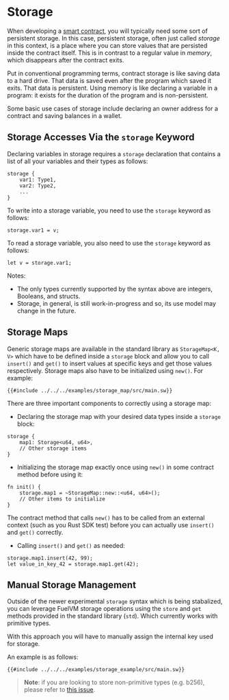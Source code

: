 # Storage

When developing a [smart contract](../sway-program-types/smart_contracts.md), you will typically need some sort of persistent storage. In this case, persistent storage, often just called _storage_ in this context, is a place where you can store values that are persisted inside the contract itself. This is in contrast to a regular value in _memory_, which disappears after the contract exits.

Put in conventional programming terms, contract storage is like saving data to a hard drive. That data is saved even after the program which saved it exits. That data is persistent. Using memory is like declaring a variable in a program: it exists for the duration of the program and is non-persistent.

Some basic use cases of storage include declaring an owner address for a contract and saving balances in a wallet.

## Storage Accesses Via the `storage` Keyword

Declaring variables in storage requires a `storage` declaration that contains a list of all your variables and their types as follows:

```sway
storage {
    var1: Type1,
    var2: Type2,
    ...
}
```

To write into a storage variable, you need to use the `storage` keyword as follows:

```sway
storage.var1 = v;
```

To read a storage variable, you also need to use the `storage` keyword as follows:

```sway
let v = storage.var1;
```

Notes:

* The only types currently supported by the syntax above are integers, Booleans, and structs.
* Storage, in general, is still work-in-progress and so, its use model may change in the future.

## Storage Maps

Generic storage maps are available in the standard library as `StorageMap<K, V>` which have to be defined inside a `storage` block and allow you to call `insert()` and `get()` to insert values at specific keys and get those values respectively. Storage maps also have to be initialized using `new()`. For example:

```sway
{{#include ../../../examples/storage_map/src/main.sw}}
```

There are three important components to correctly using a storage map:

* Declaring the storage map with your desired data types inside a `storage` block:

```sway
storage {
    map1: Storage<u64, u64>,
    // Other storage items
}
```

* Initializing the storage map exactly once using `new()` in some contract method before using it:

```sway
fn init() {
    storage.map1 = ~StorageMap::new::<u64, u64>();
    // Other items to initialize
}
```

The contract method that calls `new()` has to be called from an external context (such as you Rust SDK test) before you can actually use `insert()` and `get()` correctly.

* Calling `insert()` and `get()` as needed:

```sway
storage.map1.insert(42, 99);
let value_in_key_42 = storage.map1.get(42);
```

## Manual Storage Management

Outside of the newer experimental `storage` syntax which is being stabalized, you can leverage FuelVM storage operations using the `store` and `get` methods provided in the standard library (`std`). Which currently works with primitive types.

With this approach you will have to manually assign the internal key used for storage.

An example is as follows:

```sway
{{#include ../../../examples/storage_example/src/main.sw}}
```

> **Note**: if you are looking to store non-primitive types (e.g. b256), please refer to [this issue](https://github.com/FuelLabs/sway/issues/1229).
